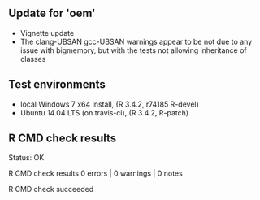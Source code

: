 
## Update for 'oem'

* Vignette update
* The clang-UBSAN gcc-UBSAN warnings appear to be not due to any issue with bigmemory, but with the tests not allowing inheritance of classes

## Test environments

* local Windows 7 x64 install, (R 3.4.2, r74185 R-devel)
* Ubuntu 14.04 LTS (on travis-ci), (R 3.4.2, R-patch)

## R CMD check results

Status: OK



R CMD check results
0 errors | 0 warnings | 0 notes

R CMD check succeeded